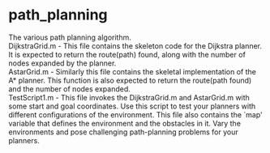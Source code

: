 # path_planning
The various path planning algorithm.<br>
DijkstraGrid.m - This file contains the skeleton code for the Dijkstra planner. It is expected to return the route(path) found, along with the number of nodes expanded by the planner.<br>
AstarGrid.m - Similarly this file contains the skeletal implementation of the A* planner. This function is also expected to return the route(path found) and the number of nodes expanded.<br>
TestScript1.m - This file invokes the DijkstraGrid.m and AstarGrid.m with some start and goal coordinates. Use this script to test your planners with different configurations of the environment. This file also contains the `map' variable that defines the environment and the obstacles in it. Vary the environments and pose challenging path-planning problems for your planners.<br>
